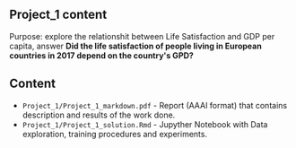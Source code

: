 ## Project_1 content
Purpose: explore the relationshit between Life Satisfaction and GDP per capita, answer **Did the life satisfaction of people living in European countries in 2017 depend on the country's GPD?**

## Content
- `Project_1/Project_1_markdown.pdf` - Report (AAAI format) that contains description and results of the work done.
- `Project_1/Project_1_solution.Rmd` - Jupyther Notebook with Data exploration, training procedures and experiments.

